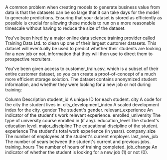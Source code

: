 A common problem when creating models to generate business value from data is that the datasets can be so large that it can take days for the model to generate predictions. Ensuring that your dataset is stored as efficiently as possible is crucial for allowing these models to run on a more reasonable timescale without having to reduce the size of the dataset.

You've been hired by a major online data science training provider called Training Data Ltd. to clean up one of their largest customer datasets. This dataset will eventually be used to predict whether their students are looking for a new job or not, information that they will then use to direct them to prospective recruiters.

You've been given access to customer_train.csv, which is a subset of their entire customer dataset, so you can create a proof-of-concept of a much more efficient storage solution. The dataset contains anonymized student information, and whether they were looking for a new job or not during training:

Column	Description
student_id	A unique ID for each student.
city	A code for the city the student lives in.
city_development_index	A scaled development index for the city.
gender	The student's gender.
relevant_experience	An indicator of the student's work relevant experience.
enrolled_university	The type of university course enrolled in (if any).
education_level	The student's education level.
major_discipline	The educational discipline of the student.
experience	The student's total work experience (in years).
company_size	The number of employees at the student's current employer.
last_new_job	The number of years between the student's current and previous jobs.
training_hours	The number of hours of training completed.
job_change	An indicator of whether the student is looking for a new job (1) or not (0).
